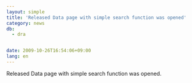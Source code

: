 ```yaml
---
layout: simple
title: 'Released Data page with simple search function was opened'
category: news
db:
  - dra


date: 2009-10-26T16:54:06+09:00
lang: en
---
```


Released Data page with simple search function was opened.
